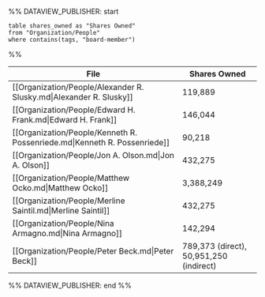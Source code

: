 %% DATAVIEW_PUBLISHER: start
```
table shares_owned as "Shares Owned"
from "Organization/People"
where contains(tags, "board-member")

```

%%

| File                                                                      | Shares Owned                            |
| ------------------------------------------------------------------------- | --------------------------------------- |
| [[Organization/People/Alexander R. Slusky.md\|Alexander R. Slusky]]       | 119,889                                 |
| [[Organization/People/Edward H. Frank.md\|Edward H. Frank]]               | 146,044                                 |
| [[Organization/People/Kenneth R. Possenriede.md\|Kenneth R. Possenriede]] | 90,218                                  |
| [[Organization/People/Jon A. Olson.md\|Jon A. Olson]]                     | 432,275                                 |
| [[Organization/People/Matthew Ocko.md\|Matthew Ocko]]                     | 3,388,249                               |
| [[Organization/People/Merline Saintil.md\|Merline Saintil]]               | 432,275                                 |
| [[Organization/People/Nina Armagno.md\|Nina Armagno]]                     | 142,294                                 |
| [[Organization/People/Peter Beck.md\|Peter Beck]]                         | 789,373 (direct), 50,951,250 (indirect) |

%% DATAVIEW_PUBLISHER: end %%